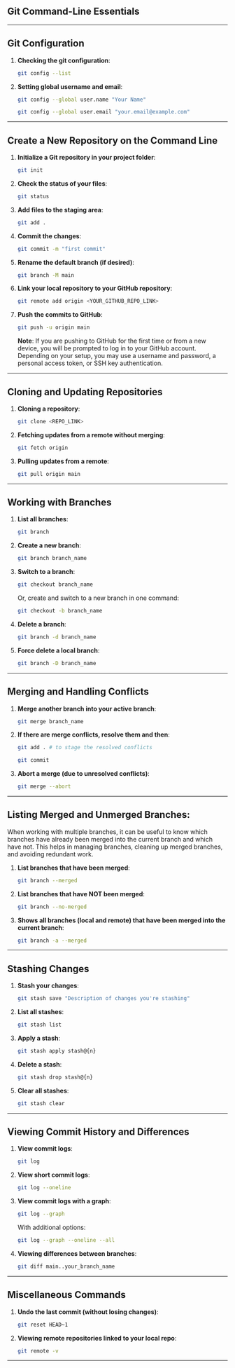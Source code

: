 ## Git Command-Line Essentials

---

## Git Configuration

1. **Checking the git configuration**:

   ```bash
   git config --list
   ```

2. **Setting global username and email**:

   ```bash
   git config --global user.name "Your Name"
   ```

   ```bash
   git config --global user.email "your.email@example.com"
   ```

---

## Create a New Repository on the Command Line

1. **Initialize a Git repository in your project folder**:

   ```bash
   git init
   ```

2. **Check the status of your files**:

   ```bash
   git status
   ```

3. **Add files to the staging area**:

   ```bash
   git add .
   ```

4. **Commit the changes**:

   ```bash
   git commit -m "first commit"
   ```

5. **Rename the default branch (if desired)**:

   ```bash
   git branch -M main
   ```

6. **Link your local repository to your GitHub repository**:

   ```bash
   git remote add origin <YOUR_GITHUB_REPO_LINK>
   ```

7. **Push the commits to GitHub**:
   ```bash
   git push -u origin main
   ```
   **Note**: If you are pushing to GitHub for the first time or from a new device, you will be prompted to log in to your GitHub account. Depending on your setup, you may use a username and password, a personal access token, or SSH key authentication.

---

## Cloning and Updating Repositories

1. **Cloning a repository**:

   ```bash
   git clone <REPO_LINK>
   ```

2. **Fetching updates from a remote without merging**:

   ```bash
   git fetch origin
   ```

3. **Pulling updates from a remote**:
   ```bash
   git pull origin main
   ```

---

## Working with Branches

1. **List all branches**:

   ```bash
   git branch
   ```

2. **Create a new branch**:

   ```bash
   git branch branch_name
   ```

3. **Switch to a branch**:

   ```bash
   git checkout branch_name
   ```

   Or, create and switch to a new branch in one command:

   ```bash
   git checkout -b branch_name
   ```

4. **Delete a branch**:

   ```bash
   git branch -d branch_name
   ```

5. **Force delete a local branch**:
   ```bash
   git branch -D branch_name
   ```

---

## Merging and Handling Conflicts

1. **Merge another branch into your active branch**:

   ```bash
   git merge branch_name
   ```

2. **If there are merge conflicts, resolve them and then**:

   ```bash
   git add . # to stage the resolved conflicts
   ```

   ```bash
   git commit
   ```

3. **Abort a merge (due to unresolved conflicts)**:
   ```bash
   git merge --abort
   ```

---

## Listing Merged and Unmerged Branches:

When working with multiple branches, it can be useful to know which branches have already been merged into the current branch and which have not. This helps in managing branches, cleaning up merged branches, and avoiding redundant work.

1. **List branches that have been merged**:

   ```bash
   git branch --merged
   ```

2. **List branches that have NOT been merged**:

   ```bash
   git branch --no-merged
   ```

3. **Shows all branches (local and remote) that have been merged into the current branch**:

   ```bash
   git branch -a --merged
   ```

---

## Stashing Changes

1. **Stash your changes**:

   ```bash
   git stash save "Description of changes you're stashing"
   ```

2. **List all stashes**:

   ```bash
   git stash list
   ```

3. **Apply a stash**:

   ```bash
   git stash apply stash@{n}
   ```

4. **Delete a stash**:

   ```bash
   git stash drop stash@{n}
   ```

5. **Clear all stashes**:
   ```bash
   git stash clear
   ```

---

## Viewing Commit History and Differences

1. **View commit logs**:

   ```bash
   git log
   ```

2. **View short commit logs**:

   ```bash
   git log --oneline
   ```

3. **View commit logs with a graph**:

   ```bash
   git log --graph
   ```

   With additional options:

   ```bash
   git log --graph --oneline --all
   ```

4. **Viewing differences between branches**:
   ```bash
   git diff main..your_branch_name
   ```

---

## Miscellaneous Commands

1. **Undo the last commit (without losing changes)**:

   ```bash
   git reset HEAD~1
   ```

2. **Viewing remote repositories linked to your local repo**:
   ```bash
   git remote -v
   ```

---
